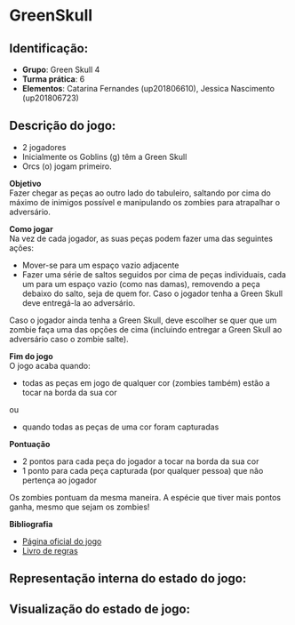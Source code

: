 # GreenSkull

## Identificação:
* **Grupo**: Green Skull 4
* **Turma prática**: 6
* **Elementos**: Catarina Fernandes (up201806610), Jessica Nascimento (up201806723)

## Descrição do jogo:

- 2 jogadores  
- Inicialmente os Goblins (g) têm a Green Skull  
- Orcs (o) jogam primeiro.  

**Objetivo**  
Fazer chegar as peças ao outro lado do tabuleiro, saltando por cima do máximo de inimigos possível e manipulando os zombies para atrapalhar o adversário.

**Como jogar**  
Na vez de cada jogador, as suas peças podem fazer uma das seguintes ações:
- Mover-se para um espaço vazio adjacente
- Fazer uma série de saltos seguidos por cima de peças individuais, cada um para um espaço vazio (como nas damas), removendo a peça debaixo do salto, seja de quem for. Caso o jogador tenha a Green Skull deve entregá-la ao adversário.

Caso o jogador ainda tenha a Green Skull, deve escolher se quer que um zombie faça uma das opções de cima (incluindo entregar a Green Skull ao adversário caso o zombie salte).

**Fim do jogo**   
O jogo acaba quando:
- todas as peças em jogo de qualquer cor (zombies também) estão a tocar na borda da sua cor 

ou  
- quando todas as peças de uma cor foram capturadas


**Pontuação**
- 2 pontos para cada peça do jogador a tocar na borda da sua cor
- 1 ponto para cada peça capturada (por qualquer pessoa) que não pertença ao jogador 

Os zombies pontuam da mesma maneira. A espécie que tiver mais pontos ganha, mesmo que sejam os zombies!

**Bibliografia**
* [Página oficial do jogo](https://nestorgames.com/#greenskull_detail)
* [Livro de regras](https://nestorgames.com/rulebooks/GREENSKULL_EN.pdf)

## Representação interna do estado do jogo:
<!--indicação de como representam o estado do jogo, incluindo tabuleiro (tipicamente usando uma lista de listas com diferentes átomos para as peças), jogador atual, e eventualmente peças capturadas ou ainda por jogar, ou outras informações que possam ser necessárias (dependendo do jogo). Deve incluir exemplos da representação, em Prolog, de estados de jogo inicial, intermédio e final (que deverão estar também no ficheiro de código-ver abaixo), e indicação do significado de cada átomo (ex., como representam as diferentes peças)-->

## Visualização do estado de jogo:
<!-- pequena descrição da implementação do predicado de visualização do estado de jogo (até 200 palavras)-->
